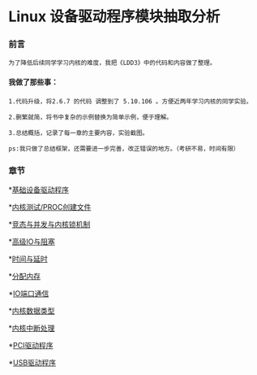 # Linux 设备驱动程序模块抽取分析

### 前言

    为了降低后续同学学习内核的难度，我把《LDD3》中的代码和内容做了整理。

#### 我做了那些事：

    1.代码升级，将2.6.7 的代码 调整到了 5.10.106 。方便近两年学习内核的同学实验。

    2.删繁就简，将书中复杂的示例替换为简单示例，便于理解。

    3.总结概括，记录了每一章的主要内容，实验截图。
    
    ps:我只做了总结框架，还需要进一步完善，改正错误的地方。（考研不易，时间有限）


### 章节

*[基础设备驱动程序](./simple_basic/README.md)


*[内核测试/PROC创建文件](./test_kernel/README.md)


*[竞态与并发与内核锁机制](./concur/README.md)


*[高级IO与阻塞](./higher_scull/README.md)


*[时间与延时](./timer_s/README.md)


*[分配内存](./alloc_mem/README.md)


*[IO端口通信](./IO_port/README.md)


*[内核数据类型](./kernel_DS/README.md)


*[内核中断处理](./interrupt/README.md)


*[PCI驱动程序](./PCI_driver/README.md)


*[USB驱动程序](./USB_driver/README.md)


